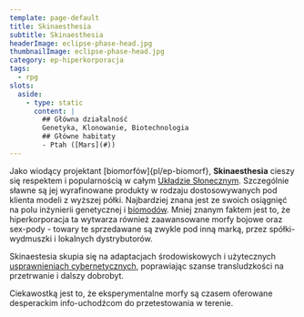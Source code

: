 ```yaml
---
template: page-default
title: Skinaesthesia
subtitle: Skinaesthesia
headerImage: eclipse-phase-head.jpg
thumbnailImage: eclipse-phase-head.jpg
category: ep-hiperkorporacja
tags:
  - rpg
slots:
  aside:
    - type: static
      content: |
        ## Główna działalność
        Genetyka, Klonowanie, Biotechnologia
        ## Główne habitaty
        - Ptah ([Mars](#))
---
```

Jako wiodący projektant [biomorfów]{pl/ep-biomorf}, **Skinaesthesia** cieszy się respektem i popularnością w całym [Układzie Słonecznym]((#)). Szczególnie sławne są jej wyrafinowane produkty w rodzaju dostosowywanych pod klienta modeli z wyższej półki. Najbardziej znana jest ze swoich osiągnięć na polu inżynierii genetycznej i [biomodów](./Encyklopedia/Biomody.md). Mniej znanym faktem jest to, że hiperkorporacja ta wytwarza również zaawansowane morfy bojowe oraz sex-pody - towary te sprzedawane są zwykle pod inną marką, przez spółki-wydmuszki i lokalnych dystrybutorów.

Skinaestesia skupia się na adaptacjach środowiskowych i użytecznych [usprawnieniach cybernetycznych](Cybermody "Cybermody"), poprawiając szanse transludzkości na przetrwanie i dalszy dobrobyt.

Ciekawostką jest to, że eksperymentalne morfy są czasem oferowane desperackim info-uchodźcom do przetestowania w terenie.
